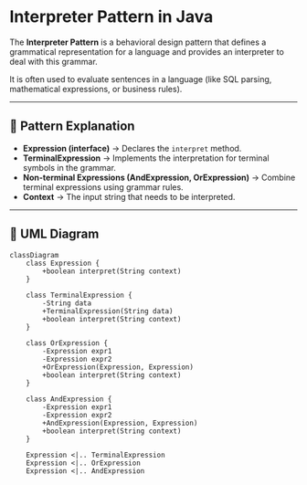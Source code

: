 # Interpreter Pattern in Java

The **Interpreter Pattern** is a behavioral design pattern that defines a grammatical representation for a language and provides an interpreter to deal with this grammar.  

It is often used to evaluate sentences in a language (like SQL parsing, mathematical expressions, or business rules).

---

## 📖 Pattern Explanation

- **Expression (interface)** → Declares the `interpret` method.  
- **TerminalExpression** → Implements the interpretation for terminal symbols in the grammar.  
- **Non-terminal Expressions (AndExpression, OrExpression)** → Combine terminal expressions using grammar rules.  
- **Context** → The input string that needs to be interpreted.  

---

## 📝 UML Diagram

```mermaid
classDiagram
    class Expression {
        +boolean interpret(String context)
    }

    class TerminalExpression {
        -String data
        +TerminalExpression(String data)
        +boolean interpret(String context)
    }

    class OrExpression {
        -Expression expr1
        -Expression expr2
        +OrExpression(Expression, Expression)
        +boolean interpret(String context)
    }

    class AndExpression {
        -Expression expr1
        -Expression expr2
        +AndExpression(Expression, Expression)
        +boolean interpret(String context)
    }

    Expression <|.. TerminalExpression
    Expression <|.. OrExpression
    Expression <|.. AndExpression
